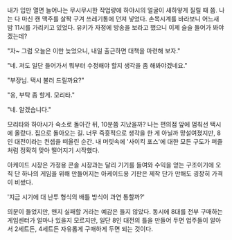 내가 입만 열면 늘어나는 무시무시한 작업량에 하야시의 얼굴이 새하얗게 질릴 때 쯤. 나는 다 마신 캔 맥주를 살짝 구겨 쓰레기통에 던져 넣었다.
손목시계를 바라보니 어느새 밤 11시를 가리키고 있었다. 유키가 자정에 방송을 보라고 했으니 이제 슬슬 들어가 봐야겠는데?

"자~ 그럼 오늘은 이만 늦었으니, 내일 출근하면 대책을 마련해 보자." 

"네. 저도 일단 들어가서 뭐부터 수정해야 할지 생각을 좀 해봐야겠네요." 

"부장님. 택시 불러 드릴까요?" 

"응, 부탁 좀 할게. 모리타." 

"네. 알겠습니다." 

모리타와 하야시가 숙소로 돌아간 뒤, 10분쯤 지났을까? 나는 편의점 앞에 멈춰선 택시에 올랐다.
집으로 돌아오는 길.
너무 즉흥적으로 생각을 한 게 아닐까 망설여졌지만, 8인 대전이라는 컨셉을 떠올린 순간. 내 머릿속에 '사이킥 포스'에 대한 모든 구도가 퍼즐처럼 정확히 맞아 떨어지기 시작했다.

아케이드 시장은 가정용 콘솔 시장과는 달리 기기를 들여와 수익을 얻는 구조이기에 오직 단 하나의 게임을 위해 만들어지는 아케이드용 기판은 제작 단가 만해도 굉장히 가격이 비쌌다.

'지금 시기에 대 난투 형식의 배틀 방식이 과연 통할까?' 

의문이 들었지만, 왠지 실패할 거라는 예감은 들지 않았다.
동시에 8대를 전부 구매하는 게임센터가 얼마나 있을지 모르지만, 일단 8인 대전의 틀을 만들어 두면 업주들이 알아서 2세트든, 4세트든 자유롭게 구매하게 두면 되는 것이다.
